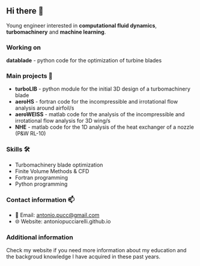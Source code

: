 ## Hi there 👋

Young engineer interested in **computational fluid dynamics**, **turbomachinery** and **machine learning**.

### Working on

**datablade** - python code for the optimization of turbine blades

### Main projects 🚀

- **turboLIB** - python module for the initial 3D design of a turbomachinery blade
- **aeroHS** - fortran code for the incompressible and irrotational flow analysis around airfoil/s
- **aeroWEISS** - matlab code for the analysis of the incompressible and irrotational flow analysis for 3D wing/s 
- **NHE** - matlab code for the 1D analysis of the heat exchanger of a nozzle (P&W RL-10)

### Skills 🛠️

- Turbomachinery blade optimization
- Finite Volume Methods & CFD
- Fortran programming 
- Python programming 

### Contact information 📫 

- 📧 Email: antonio.pucc@gmail.com 
- 🌐 Website: antoniopucciarelli.github.io 

### Additional information

Check my website if you need more information about my education and the backgroud knowledge I have acquired in these past years. 

<!--
**antoniopucciarelli/antoniopucciarelli** is a ✨ _special_ ✨ repository because its `README.md` (this file) appears on your GitHub profile.

Here are some ideas to get you started:

- 🔭 I’m currently working on ...
- 🌱 I’m currently learning ...
- 👯 I’m looking to collaborate on ...
- 🤔 I’m looking for help with ...
- 💬 Ask me about ...
- 📫 How to reach me: ...
- 😄 Pronouns: ...
- ⚡ Fun fact: ...
-->
